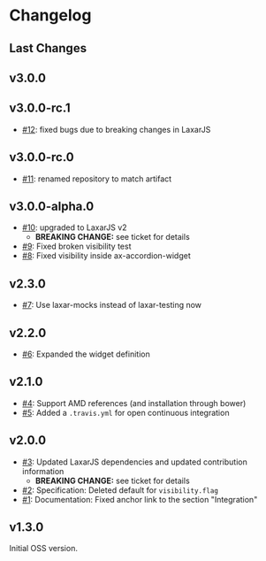 # Changelog

## Last Changes


## v3.0.0
## v3.0.0-rc.1

- [#12](https://github.com/LaxarJS/laxar-show-hide-widget/issues/12): fixed bugs due to breaking changes in LaxarJS


## v3.0.0-rc.0

- [#11](https://github.com/LaxarJS/laxar-show-hide-widget/issues/11): renamed repository to match artifact


## v3.0.0-alpha.0

- [#10](https://github.com/LaxarJS/laxar-show-hide-widget/issues/10): upgraded to LaxarJS v2
    + **BREAKING CHANGE:** see ticket for details
- [#9](https://github.com/LaxarJS/laxar-show-hide-widget/issues/9): Fixed broken visibility test
- [#8](https://github.com/LaxarJS/laxar-show-hide-widget/issues/8): Fixed visibility inside ax-accordion-widget


## v2.3.0

- [#7](https://github.com/LaxarJS/laxar-show-hide-widget/issues/7): Use laxar-mocks instead of laxar-testing now


## v2.2.0

- [#6](https://github.com/LaxarJS/laxar-show-hide-widget/issues/6): Expanded the widget definition


## v2.1.0

- [#4](https://github.com/LaxarJS/laxar-show-hide-widget/issues/4): Support AMD references (and installation through bower)
- [#5](https://github.com/LaxarJS/laxar-show-hide-widget/issues/5): Added a `.travis.yml` for open continuous integration


## v2.0.0

- [#3](https://github.com/LaxarJS/laxar-show-hide-widget/issues/3): Updated LaxarJS dependencies and updated contribution information
  + **BREAKING CHANGE:** see ticket for details
- [#2](https://github.com/LaxarJS/laxar-show-hide-widget/issues/2): Specification: Deleted default for `visibility.flag`
- [#1](https://github.com/LaxarJS/laxar-show-hide-widget/issues/1): Documentation: Fixed anchor link to the section "Integration"


## v1.3.0

Initial OSS version.
